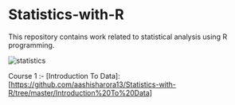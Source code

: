 # Statistics-with-R
This repository contains work related to statistical analysis using R programming.

![statistics](https://user-images.githubusercontent.com/16829371/38383876-a7a4121c-38db-11e8-8d83-e963bb811bb3.jpg)

Course 1 :- [Introduction To Data]: [https://github.com/aashisharora13/Statistics-with-R/tree/master/Introduction%20To%20Data]


